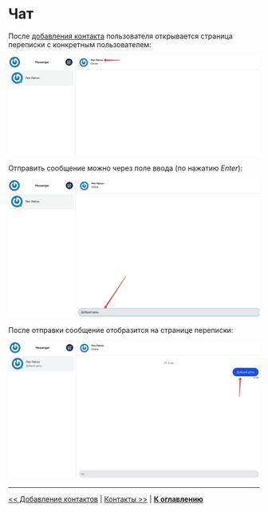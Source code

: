 # Чат

После [добавления контакта](../07-add-contact/README.md) пользователя открывается страница переписки с конкретным пользователем:

![](img/01.png)

Отправить сообщение можно через поле ввода (по нажатию *Enter*):

![](img/02.png)

После отправки сообщение отобразится на странице переписки:

![](img/03.png)

---

[<< Добавление контактов](../07-add-contact/README.md) | [Контакты >>](../09-contacts/README.md) | [**К оглавлению**](../README.md)

